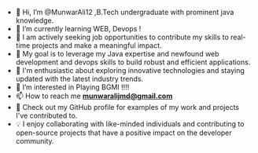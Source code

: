 - 👋 Hi, I’m @MunwarAli12 ,B.Tech undergraduate with prominent java knowledge.         
- 🌱 I’m currently learning WEB, Devops !
- 🔎 I am actively seeking job opportunities to contribute my skills to real-time projects and make a meaningful impact.
- 🎯 My goal is to leverage my Java expertise and newfound web development and devops skills to build robust and efficient applications.
- 🚀 I'm enthusiastic about exploring innovative technologies and staying updated with the latest industry trends.
- 👀 I’m interested in Playing BGMI !!!!
- 📫 How to reach me **munwaralijmd@gmail.com**
- 💼 Check out my GitHub profile for examples of my work and projects I've contributed to.
- 💡 I enjoy collaborating with like-minded individuals and contributing to open-source projects that have a positive impact on the developer community.

<!---
MunwarAli12/MunwarAli12 is a ✨ special ✨ repository because its `README.md` (this file) appears on your GitHub profile.
You can click the Preview link to take a look at your changes.
--->
